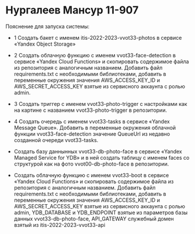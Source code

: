# Нургалеев Мансур 11-907

Пояснение для запуска системы:
- 1 Создать бакет с именем itis-2022-2023-vvot33-photos в сервисе «Yandex Object Storage»
- 2 Создать облачную функцию с именем vvot33-face-detection в сервисе «Yandex Cloud Functions» и скопировать содержимое файла из репозитория с аналогичным названием.
Добавить файл requirements.txt с необходимыми библиотеками, добавить в переменные окружения значения AWS_ACCESS_KEY_ID и AWS_SECRET_ACCESS_KEY взятые из сервисного аккаунта с ролью admin.
- 3 Создать триггер с именем vvot33-photo-trigger с настройками как на картине с названием vvot33-photo-trigger в репозитории.
- 4 Создать очередь с именем vvot33-tasks в сервисе «Yandex Message Queue». Добавить в переменные окружения облачной функции vvot33-face-detection значение QueueUrl из недавно созданной очереди vvot33-tasks.



- Создать базу даннынных vvot33-db-photo-face в сервисе «Yandex Managed Service for YDB» и в ней создать таблицу с именем faces со структурой как на фото vvot00-db-photo-face в репозитории.
- Создать облачную функцию с именем vvot33-boot в сервисе «Yandex Cloud Functions» и скопировать содержимое файла из репозитория с аналогичным названием.
Добавить файл requirements.txt с необходимыми библиотеками, добавить в переменные окружения значения AWS_ACCESS_KEY_ID и AWS_SECRET_ACCESS_KEY взятые из сервисного аккаунта с ролью admin, YDB_DATABASE и YDB_ENDPOINT взятые из параметров базы данных vvot33-db-photo-face, API_GATEWAY служебный домен взятый из itis-2022-2023-vvot33-api
